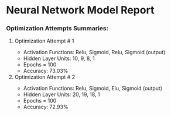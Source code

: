 <h1>Neural Network Model Report</h1>

<h3>Optimization Attempts Summaries:</h3>
<ol>
  <li>Optimization Attempt # 1</li>
    <ul>
      <li>Activation Functions: Relu, Sigmoid, Relu, Sigmoid (output)</li>
      <li>Hidden Layer Units: 10, 9, 8, 1</li>
      <li>Epochs = 100</li>
      <li>Accuracy: 73.03%</li>
    </ul>
  <li>Optimization Attempt # 2</li>
    <ul>
      <li>Activation Functions: Relu, Sigmoid, Elu, Sigmoid (output)</li>
      <li>Hidden Layer Units: 20, 19, 18, 1</li>
      <li>Epochs = 100</li>
      <li>Accuracy: 72.93%</li>
    </ul>
  
    






  
</ol>
